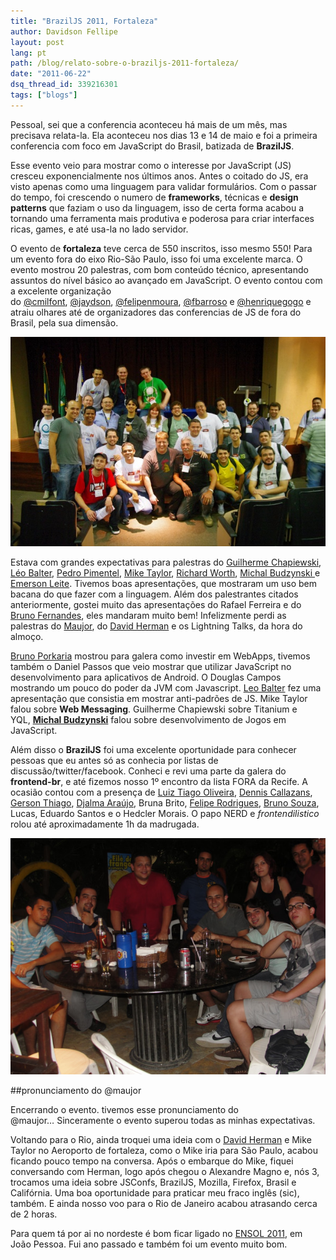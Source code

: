 ```yaml
---
title: "BrazilJS 2011, Fortaleza"
author: Davidson Fellipe
layout: post
lang: pt
path: /blog/relato-sobre-o-braziljs-2011-fortaleza/
date: "2011-06-22"
dsq_thread_id: 339216301
tags: ["blogs"]
---
```


Pessoal, sei que a conferencia aconteceu há mais de um mês, mas precisava relata-la. Ela aconteceu nos dias 13 e 14 de maio e foi a primeira conferencia com foco em JavaScript do Brasil, batizada de **BrazilJS**.

Esse evento veio para mostrar como o interesse por JavaScript (JS) cresceu exponencialmente nos últimos anos. Antes o coitado do JS, era visto apenas como uma linguagem para validar formulários. Com o passar do tempo, foi crescendo o numero de **frameworks**, técnicas e **design patterns** que faziam o uso da linguagem, isso de certa forma acabou a tornando uma ferramenta mais produtiva e poderosa para criar interfaces ricas, games, e até usa-la no lado servidor.

O evento de **fortaleza** teve cerca de 550 inscritos, isso mesmo 550! Para um evento fora do eixo Rio-São Paulo, isso foi uma excelente marca. O evento mostrou 20 palestras, com bom conteúdo técnico, apresentando assuntos do nível básico ao avançado em JavaScript. O evento contou com a excelente organização do [@cmilfont][1], [@jaydson][2], [@felipenmoura][3], [@fbarroso][4] e [@henriquegogo][5] e atraiu olhares até de organizadores das conferencias de JS de fora do Brasil, pela sua dimensão.

[1]: http://twitter.com/#!/cmilfont
[2]: http://twitter.com/#!/jaydson
[3]: http://twitter.com/felipenmoura "Felipe Nascimento"
[4]: http://twitter.com/fbarroso "Barroso"
[5]: http://twitter.com/henriquegogo "Henrique Gogo"

![](./galera-braziljs-2011.jpg)

Estava com grandes expectativas para palestras do [Guilherme Chapiewski][7], [Léo Balter][8], [Pedro Pimentel][9], [Mike Taylor][10], [Richard Worth][11], [Michal Budzynski ][12]e [Emerson Leite][13]. Tivemos boas apresentações, que mostraram um uso bem bacana do que fazer com a linguagem. Além dos palestrantes citados anteriormente, gostei muito das apresentações do Rafael Ferreira e do [Bruno Fernandes][14], eles mandaram muito bem! Infelizmente perdi as palestras do [Maujor][15], do [David Herman][16] e os Lightning Talks, da hora do almoço.

[7]: http://twitter.com/#!/gchapiewski
[8]: http://twitter.com/#!/leobalter
[9]: http://twitter.com/#!/zukunftsalick
[10]: http://twitter.com/#!/miketaylr
[11]: http://twitter.com/#!/rworth
[12]: http://twitter.com/#!/michalbe
[13]: http://codificando.com/
[14]: http://twitter.com/#!/Porkaria
[15]: http://twitter.com/#!/maujor
[16]: http://twitter.com/#!/LittleCalculist

[Bruno Porkaria][17] mostrou para galera como investir em WebApps, tivemos também o Daniel Passos que veio mostrar que utilizar JavaScript no desenvolvimento para aplicativos de Android. O Douglas Campos mostrando um pouco do poder da JVM com Javascript. [Leo Balter][18] fez uma apresentação que consistia em mostrar anti-padrões de JS. Mike Taylor falou sobre **Web Messaging**. Guilherme Chapiewski sobre Titanium e YQL, **[Michal Budzynski][12]** falou sobre desenvolvimento de Jogos em JavaScript.

[17]: http://twitter.com/#!/porkaria
[18]: http://leobalter.net/

Além disso o **BrazilJS** foi uma excelente oportunidade para conhecer pessoas que eu antes só as conhecia por listas de discussão/twitter/facebook. Conheci e revi uma parte da galera do **frontend-br**, e até fizemos nosso 1º encontro da lista FORA da Recife. A ocasião contou com a presença de [Luiz Tiago Oliveira][19], [Dennis Callazans][20], [Gerson Thiago][21], [Djalma Araújo][22], Bruna Brito, [Felipe Rodrigues][23], [Bruno Souza][24], Lucas, Eduardo Santos e o Hedcler Morais. O papo NERD e _frontendilistico_ rolou até aproximadamente 1h da madrugada.

[19]: http://twitter.com/#!/luiztiago
[20]: http://twitter.com/#!/dannnish
[21]: http://twitter.com/#!/gersonthiago
[22]: http://twitter.com/#!/djalmaaraujo
[23]: http://twitter.com/#!/feliperodrigues
[24]: http://twitter.com/#!/brunosouza

![](./pernambuco-braziljs-2011.jpg)

##pronunciamento do @maujor

Encerrando o evento. tivemos esse pronunciamento do @maujor… Sinceramente o evento superou todas as minhas expectativas.

Voltando para o Rio, ainda troquei uma ideia com o [David Herman][26] e Mike Taylor no Aeroporto de fortaleza, como o Mike iria para São Paulo, acabou ficando pouco tempo na conversa. Após o embarque do Mike, fiquei conversando com Herman, logo após chegou o Alexandre Magno e, nós 3, trocamos uma ideia sobre JSConfs, BrazilJS, Mozilla, Firefox, Brasil e Califórnia. Uma boa oportunidade para praticar meu fraco inglês (sic), também. E ainda nosso voo para o Rio de Janeiro acabou atrasando cerca de 2 horas.

[26]: http://twitter.com/#!/littlecalculist

Para quem tá por ai no nordeste é bom ficar ligado no [ENSOL 2011][27], em João Pessoa. Fui ano passado e também foi um evento muito bom.

[27]: http://www.ensol.org.br/
